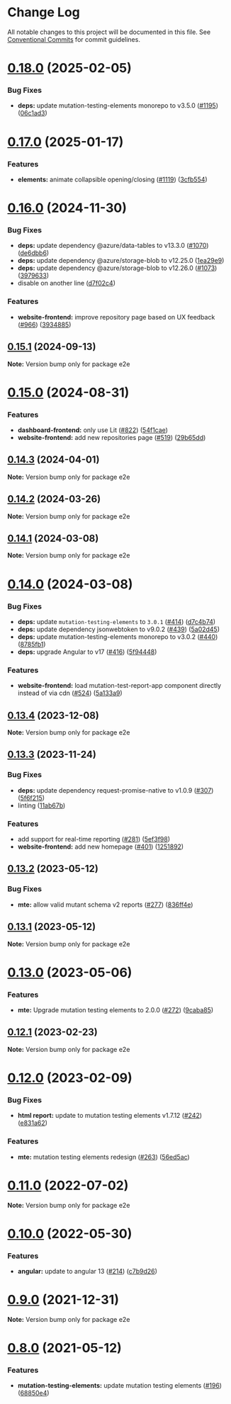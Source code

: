 # Change Log

All notable changes to this project will be documented in this file.
See [Conventional Commits](https://conventionalcommits.org) for commit guidelines.

# [0.18.0](https://github.com/stryker-mutator/stryker-dashboard/compare/v0.17.0...v0.18.0) (2025-02-05)

### Bug Fixes

- **deps:** update mutation-testing-elements monorepo to v3.5.0 ([#1195](https://github.com/stryker-mutator/stryker-dashboard/issues/1195)) ([06c1ad3](https://github.com/stryker-mutator/stryker-dashboard/commit/06c1ad3ddf20d64ab81c45f6ad24480907c7ff3f))

# [0.17.0](https://github.com/stryker-mutator/stryker-dashboard/compare/v0.16.0...v0.17.0) (2025-01-17)

### Features

- **elements:** animate collapsible opening/closing ([#1119](https://github.com/stryker-mutator/stryker-dashboard/issues/1119)) ([3cfb554](https://github.com/stryker-mutator/stryker-dashboard/commit/3cfb5546fbaf28f711416d2d5267168390562c9d))

# [0.16.0](https://github.com/stryker-mutator/stryker-dashboard/compare/v0.15.1...v0.16.0) (2024-11-30)

### Bug Fixes

- **deps:** update dependency @azure/data-tables to v13.3.0 ([#1070](https://github.com/stryker-mutator/stryker-dashboard/issues/1070)) ([de6dbb6](https://github.com/stryker-mutator/stryker-dashboard/commit/de6dbb6d5f971c1050887d667a43722aba8ad07f))
- **deps:** update dependency @azure/storage-blob to v12.25.0 ([1ea29e9](https://github.com/stryker-mutator/stryker-dashboard/commit/1ea29e9ec32f8efc665f70c0ce16118fdd5926b0))
- **deps:** update dependency @azure/storage-blob to v12.26.0 ([#1073](https://github.com/stryker-mutator/stryker-dashboard/issues/1073)) ([3979633](https://github.com/stryker-mutator/stryker-dashboard/commit/397963397a9e3a698cc7383fc25bf0bd7642f91b))
- disable on another line ([d7f02c4](https://github.com/stryker-mutator/stryker-dashboard/commit/d7f02c41b9c5a9e90886f30a177930933076156a))

### Features

- **website-frontend:** improve repository page based on UX feedback ([#966](https://github.com/stryker-mutator/stryker-dashboard/issues/966)) ([3934885](https://github.com/stryker-mutator/stryker-dashboard/commit/3934885e1b28b0c39a32e333b8d8625d4249d215))

## [0.15.1](https://github.com/stryker-mutator/stryker-dashboard/compare/v0.15.0...v0.15.1) (2024-09-13)

**Note:** Version bump only for package e2e

# [0.15.0](https://github.com/stryker-mutator/stryker-dashboard/compare/v0.14.3...v0.15.0) (2024-08-31)

### Features

- **dashboard-frontend:** only use Lit ([#822](https://github.com/stryker-mutator/stryker-dashboard/issues/822)) ([54f1cae](https://github.com/stryker-mutator/stryker-dashboard/commit/54f1cae90a3ae72cc87ea5b7a188e222639b58c2))
- **website-frontend:** add new repositories page ([#519](https://github.com/stryker-mutator/stryker-dashboard/issues/519)) ([29b65dd](https://github.com/stryker-mutator/stryker-dashboard/commit/29b65ddc77cfa5988aaab17e3c45fdd58ac84d61))

## [0.14.3](https://github.com/stryker-mutator/stryker-dashboard/compare/v0.14.2...v0.14.3) (2024-04-01)

**Note:** Version bump only for package e2e

## [0.14.2](https://github.com/stryker-mutator/stryker-dashboard/compare/v0.14.1...v0.14.2) (2024-03-26)

**Note:** Version bump only for package e2e

## [0.14.1](https://github.com/stryker-mutator/stryker-dashboard/compare/v0.14.0...v0.14.1) (2024-03-08)

**Note:** Version bump only for package e2e

# [0.14.0](https://github.com/stryker-mutator/stryker-dashboard/compare/v0.13.4...v0.14.0) (2024-03-08)

### Bug Fixes

- **deps:** update `mutation-testing-elements` to `3.0.1` ([#414](https://github.com/stryker-mutator/stryker-dashboard/issues/414)) ([d7c4b74](https://github.com/stryker-mutator/stryker-dashboard/commit/d7c4b742d8e804ea56cd279d9c3fbcec7bc32d83))
- **deps:** update dependency jsonwebtoken to v9.0.2 ([#439](https://github.com/stryker-mutator/stryker-dashboard/issues/439)) ([5a02d45](https://github.com/stryker-mutator/stryker-dashboard/commit/5a02d45b93d39a63b6794168788dbbbd643860c8))
- **deps:** update mutation-testing-elements monorepo to v3.0.2 ([#440](https://github.com/stryker-mutator/stryker-dashboard/issues/440)) ([8785fb1](https://github.com/stryker-mutator/stryker-dashboard/commit/8785fb190299d03802815f9840f6fe8a952c5bee))
- **deps:** upgrade Angular to v17 ([#416](https://github.com/stryker-mutator/stryker-dashboard/issues/416)) ([5f94448](https://github.com/stryker-mutator/stryker-dashboard/commit/5f944489bc043336615cb28de400f85d60cfd736))

### Features

- **website-frontend:** load mutation-test-report-app component directly instead of via cdn ([#524](https://github.com/stryker-mutator/stryker-dashboard/issues/524)) ([5a133a9](https://github.com/stryker-mutator/stryker-dashboard/commit/5a133a9a27e3e2f9c406902ebb8c0c0c5d1fb112))

## [0.13.4](https://github.com/stryker-mutator/stryker-dashboard/compare/v0.13.3...v0.13.4) (2023-12-08)

**Note:** Version bump only for package e2e

## [0.13.3](https://github.com/stryker-mutator/stryker-dashboard/compare/v0.13.2...v0.13.3) (2023-11-24)

### Bug Fixes

- **deps:** update dependency request-promise-native to v1.0.9 ([#307](https://github.com/stryker-mutator/stryker-dashboard/issues/307)) ([5f6f215](https://github.com/stryker-mutator/stryker-dashboard/commit/5f6f2159ab38d950649b7d224d6469840db0e89e))
- linting ([11ab67b](https://github.com/stryker-mutator/stryker-dashboard/commit/11ab67b474cc81747bb682a1e2087a40892caa24))

### Features

- add support for real-time reporting ([#281](https://github.com/stryker-mutator/stryker-dashboard/issues/281)) ([5ef3f98](https://github.com/stryker-mutator/stryker-dashboard/commit/5ef3f98f99112500a82d0f168233257bb2ce5b08))
- **website-frontend:** add new homepage ([#401](https://github.com/stryker-mutator/stryker-dashboard/issues/401)) ([1251892](https://github.com/stryker-mutator/stryker-dashboard/commit/1251892a332e58134b12ad5a734710283eb3cf79))

## [0.13.2](https://github.com/stryker-mutator/stryker-dashboard/compare/v0.13.1...v0.13.2) (2023-05-12)

### Bug Fixes

- **mte:** allow valid mutant schema v2 reports ([#277](https://github.com/stryker-mutator/stryker-dashboard/issues/277)) ([836ff4e](https://github.com/stryker-mutator/stryker-dashboard/commit/836ff4ef2af2fd28906aec896f7e537ca1013282))

## [0.13.1](https://github.com/stryker-mutator/stryker-dashboard/compare/v0.13.0...v0.13.1) (2023-05-12)

**Note:** Version bump only for package e2e

# [0.13.0](https://github.com/stryker-mutator/stryker-dashboard/compare/v0.12.1...v0.13.0) (2023-05-06)

### Features

- **mte:** Upgrade mutation testing elements to 2.0.0 ([#272](https://github.com/stryker-mutator/stryker-dashboard/issues/272)) ([9caba85](https://github.com/stryker-mutator/stryker-dashboard/commit/9caba85801fd8b5ead458d2b932a682f2cd16c72))

## [0.12.1](https://github.com/stryker-mutator/stryker-dashboard/compare/v0.12.0...v0.12.1) (2023-02-23)

**Note:** Version bump only for package e2e

# [0.12.0](https://github.com/stryker-mutator/stryker-dashboard/compare/v0.11.0...v0.12.0) (2023-02-09)

### Bug Fixes

- **html report:** update to mutation testing elements v1.7.12 ([#242](https://github.com/stryker-mutator/stryker-dashboard/issues/242)) ([e831a62](https://github.com/stryker-mutator/stryker-dashboard/commit/e831a62ce6c9f4ab121d68ad0aa1293c719d8dad))

### Features

- **mte:** mutation testing elements redesign ([#263](https://github.com/stryker-mutator/stryker-dashboard/issues/263)) ([56ed5ac](https://github.com/stryker-mutator/stryker-dashboard/commit/56ed5ac52a3e92e5ed1fc07d3223bf66dd805da1))

# [0.11.0](https://github.com/stryker-mutator/stryker-dashboard/compare/v0.10.0...v0.11.0) (2022-07-02)

**Note:** Version bump only for package e2e

# [0.10.0](https://github.com/stryker-mutator/stryker-dashboard/compare/v0.9.0...v0.10.0) (2022-05-30)

### Features

- **angular:** update to angular 13 ([#214](https://github.com/stryker-mutator/stryker-dashboard/issues/214)) ([c7b9d26](https://github.com/stryker-mutator/stryker-dashboard/commit/c7b9d26d4d0e9c5ab10e9c442111ec1589c2a60b))

# [0.9.0](https://github.com/stryker-mutator/stryker-dashboard/compare/v0.8.0...v0.9.0) (2021-12-31)

**Note:** Version bump only for package e2e

# [0.8.0](https://github.com/stryker-mutator/stryker-dashboard/compare/v0.7.2...v0.8.0) (2021-05-12)

### Features

- **mutation-testing-elements:** update mutation testing elements ([#196](https://github.com/stryker-mutator/stryker-dashboard/issues/196)) ([68850e4](https://github.com/stryker-mutator/stryker-dashboard/commit/68850e475ffe7e3db845ee9b3cc3f592628655c0))
